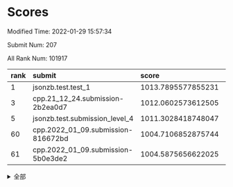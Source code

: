 # Scores

Modified Time: 2022-01-29 15:57:34

Submit Num: 207

All Rank Num: 101917

| rank |               submit               |       score        |       sigma        | pk_num |
| :--- | :--------------------------------- | :----------------- | :----------------- | :----- |
| 1    | jsonzb.test.test_1                 | 1013.7895577855231 | 0.8021814700930701 | 1968   |
| 3    | cpp.21_12_24.submission-2b2ea0d7   | 1012.0602573612505 | 0.7807280435316986 | 1967   |
| 5    | jsonzb.test.submission_level_4     | 1011.3028418748047 | 0.7699765332211034 | 1970   |
| 60   | cpp.2022_01_09.submission-816672bd | 1004.7106852875744 | 0.7132102044622514 | 1970   |
| 61   | cpp.2022_01_09.submission-5b0e3de2 | 1004.5875656622025 | 0.7109996897416841 | 1974   |


<details>
<summary>全部</summary>

| rank |                 submit                 |       score        |       sigma        | pk_num |
| :--- | :------------------------------------- | :----------------- | :----------------- | :----- |
| 1    | jsonzb.test.test_1                     | 1013.7895577855231 | 0.8021814700930701 | 1968   |
| 2    | gobigger.level_3.submission_level_3_24 | 1012.0621405689814 | 0.7941276594528188 | 1967   |
| 3    | cpp.21_12_24.submission-2b2ea0d7       | 1012.0602573612505 | 0.7807280435316986 | 1967   |
| 4    | gobigger.level_3.submission_level_3_49 | 1012.0101555091308 | 0.7780340090651671 | 1971   |
| 5    | jsonzb.test.submission_level_4         | 1011.3028418748047 | 0.7699765332211034 | 1970   |
| 6    | gobigger.level_3.submission_level_3_41 | 1011.162136599533  | 0.7634133625411476 | 1971   |
| 7    | gobigger.level_3.submission_level_3_0  | 1011.0440761393311 | 0.7606605794667513 | 1968   |
| 8    | gobigger.level_3.submission_level_3_2  | 1011.0270042084358 | 0.7522483935084967 | 1968   |
| 9    | gobigger.level_3.submission_level_3_7  | 1010.9988533586692 | 0.7829659586925958 | 1968   |
| 10   | gobigger.level_3.submission_level_3_43 | 1010.9203499578987 | 0.7642989795426073 | 1969   |
| 11   | gobigger.level_3.submission_level_3_45 | 1010.5805675091755 | 0.7679196279382831 | 1973   |
| 12   | gobigger.level_3.submission_level_3_40 | 1010.5423037722402 | 0.7697165260759361 | 1971   |
| 13   | gobigger.level_3.submission_level_3_1  | 1010.4198009800846 | 0.76080417758123   | 1970   |
| 14   | gobigger.level_3.submission_level_3_14 | 1010.3952432559586 | 0.741541773952858  | 1972   |
| 15   | gobigger.level_3.submission_level_3_19 | 1010.3492489463888 | 0.7497053172846533 | 1969   |
| 16   | gobigger.level_3.submission_level_3_18 | 1010.3078945855659 | 0.7778297900219937 | 1968   |
| 17   | gobigger.level_3.submission_level_3_42 | 1010.2670831387611 | 0.7530035483845532 | 1969   |
| 18   | gobigger.level_3.submission_level_3_37 | 1010.2303615657096 | 0.7501029113422051 | 1971   |
| 19   | gobigger.level_3.submission_level_3_47 | 1010.211588777978  | 0.7576802929386791 | 1969   |
| 20   | gobigger.level_3.submission_level_3_39 | 1010.1527594572384 | 0.7489617692494805 | 1965   |
| 21   | gobigger.level_3.submission_level_3_34 | 1010.12053645894   | 0.7623125698449824 | 1968   |
| 22   | gobigger.level_3.submission_level_3_9  | 1010.0932866233994 | 0.750012688327842  | 1972   |
| 23   | gobigger.level_3.submission_level_3_5  | 1010.0682886749909 | 0.7645434914421115 | 1975   |
| 24   | gobigger.level_3.submission_level_3_6  | 1010.0457613691357 | 0.7691012003993316 | 1974   |
| 25   | gobigger.level_3.submission_level_3_8  | 1009.9736203804421 | 0.752697892472524  | 1967   |
| 26   | gobigger.level_3.submission_level_3_35 | 1009.9571709361978 | 0.7498670668942347 | 1966   |
| 27   | gobigger.level_3.submission_level_3_29 | 1009.8316737323325 | 0.7741620599835539 | 1973   |
| 28   | gobigger.level_3.submission_level_3_12 | 1009.816335077197  | 0.7492464351643349 | 1967   |
| 29   | gobigger.level_3.submission_level_3_28 | 1009.6934053129027 | 0.7634224211669657 | 1972   |
| 30   | gobigger.level_3.submission_level_3_11 | 1009.6563716878117 | 0.746485171709585  | 1970   |
| 31   | gobigger.level_3.submission_level_3_46 | 1009.6275834834572 | 0.7691784422835353 | 1973   |
| 32   | gobigger.level_3.submission_level_3_17 | 1009.5890279933919 | 0.755638787859687  | 1968   |
| 33   | gobigger.level_3.submission_level_3_4  | 1009.5882974712988 | 0.7516232137209824 | 1969   |
| 34   | gobigger.level_3.submission_level_3_22 | 1009.5168632958583 | 0.74141841036139   | 1976   |
| 35   | gobigger.level_3.submission_level_3_27 | 1009.5086201596134 | 0.7470144241731724 | 1966   |
| 36   | gobigger.level_3.submission_level_3_44 | 1009.4742251500718 | 0.7367001503335172 | 1969   |
| 37   | gobigger.level_3.submission_level_3_26 | 1009.3992348399418 | 0.7598255822160859 | 1968   |
| 38   | gobigger.level_3.submission_level_3_23 | 1009.3691810518036 | 0.768730458047538  | 1973   |
| 39   | gobigger.level_3.submission_level_3_10 | 1009.322443871327  | 0.7486833598055396 | 1973   |
| 40   | gobigger.level_3.submission_level_3_30 | 1009.3180218037945 | 0.7514889768623993 | 1962   |
| 41   | gobigger.level_3.submission_level_3_13 | 1009.2805281616255 | 0.7473668253701624 | 1969   |
| 42   | gobigger.level_3.submission_level_3_3  | 1009.275702841877  | 0.7546363834985308 | 1969   |
| 43   | gobigger.level_3.submission_level_3_31 | 1009.2572761356236 | 0.7545609539418119 | 1971   |
| 44   | gobigger.level_3.submission_level_3_15 | 1009.2276353033418 | 0.7454794374672018 | 1966   |
| 45   | gobigger.level_3.submission_level_3_20 | 1009.1315998370476 | 0.7440765092843473 | 1968   |
| 46   | gobigger.level_3.submission_level_3_33 | 1008.9919813820044 | 0.7641690698979237 | 1972   |
| 47   | gobigger.level_3.submission_level_3_38 | 1008.9740714277233 | 0.7460143285372878 | 1965   |
| 48   | gobigger.level_3.submission_level_3_32 | 1008.8897997494338 | 0.7487126553791237 | 1969   |
| 49   | gobigger.level_3.submission_level_3_48 | 1008.8681461051713 | 0.731208468061468  | 1969   |
| 50   | gobigger.level_3.submission_level_3_16 | 1008.5421426218999 | 0.7512495289070596 | 1968   |
| 51   | gobigger.level_3.submission_level_3_25 | 1008.4168335639853 | 0.7467995393618421 | 1971   |
| 52   | gobigger.level_3.submission_level_3_36 | 1008.3907765611707 | 0.730561158465805  | 1970   |
| 53   | gobigger.level_3.submission_level_3_21 | 1007.8566043731864 | 0.7561258444329566 | 1967   |
| 54   | gobigger.level_1.submission_level_1_33 | 1005.0364417509808 | 0.7180182005523241 | 1965   |
| 55   | gobigger.level_1.submission_level_1_6  | 1004.8311630211753 | 0.7172406491513914 | 1966   |
| 56   | gobigger.level_1.submission_level_1_48 | 1004.8042941885986 | 0.7258050702721001 | 1969   |
| 57   | gobigger.level_1.submission_level_1_27 | 1004.7890140071545 | 0.7274495852571538 | 1972   |
| 58   | gobigger.level_1.submission_level_1_2  | 1004.7737701349859 | 0.710598308324961  | 1973   |
| 59   | gobigger.level_1.submission_level_1_21 | 1004.7345023238456 | 0.7299521672338798 | 1971   |
| 60   | cpp.2022_01_09.submission-816672bd     | 1004.7106852875744 | 0.7132102044622514 | 1970   |
| 61   | cpp.2022_01_09.submission-5b0e3de2     | 1004.5875656622025 | 0.7109996897416841 | 1974   |
| 62   | gobigger.level_1.submission_level_1_36 | 1004.4269040521677 | 0.7151633065697296 | 1968   |
| 63   | gobigger.level_1.submission_level_1_15 | 1004.3965789689076 | 0.7150154988433945 | 1971   |
| 64   | gobigger.level_1.submission_level_1_0  | 1004.3639083902173 | 0.7123301024109652 | 1968   |
| 65   | gobigger.level_1.submission_level_1_37 | 1004.0321794346914 | 0.7178257641819883 | 1969   |
| 66   | gobigger.level_1.submission_level_1_20 | 1004.0091006919654 | 0.7126715679882917 | 1971   |
| 67   | gobigger.level_1.submission_level_1_25 | 1003.984461809016  | 0.7183103247309072 | 1968   |
| 68   | gobigger.level_1.submission_level_1_35 | 1003.9404404833454 | 0.7034729518621344 | 1970   |
| 69   | gobigger.level_1.submission_level_1_19 | 1003.8692472388101 | 0.7145639074163233 | 1973   |
| 70   | gobigger.level_1.submission_level_1_40 | 1003.8432225769837 | 0.7065462016757925 | 1972   |
| 71   | gobigger.level_1.submission_level_1_18 | 1003.7709957065673 | 0.7177352623372828 | 1968   |
| 72   | gobigger.level_1.submission_level_1_4  | 1003.7475573672336 | 0.7078930142046367 | 1974   |
| 73   | gobigger.level_1.submission_level_1_13 | 1003.7177033900053 | 0.7165638206304775 | 1971   |
| 74   | gobigger.level_1.submission_level_1_17 | 1003.6971378283772 | 0.7174181428285278 | 1967   |
| 75   | gobigger.level_1.submission_level_1_47 | 1003.6415689410376 | 0.7116500461167816 | 1968   |
| 76   | gobigger.level_1.submission_level_1_14 | 1003.5889460748077 | 0.7222638886052667 | 1973   |
| 77   | gobigger.level_1.submission_level_1_38 | 1003.5130676680415 | 0.7145553017146663 | 1969   |
| 78   | gobigger.level_1.submission_level_1_43 | 1003.4796136065594 | 0.7176746492888454 | 1971   |
| 79   | gobigger.level_1.submission_level_1_44 | 1003.4514813947402 | 0.7249646550730018 | 1974   |
| 80   | gobigger.level_1.submission_level_1_9  | 1003.4099822597002 | 0.7221236503398702 | 1972   |
| 81   | gobigger.level_1.submission_level_1_29 | 1003.2251841228052 | 0.7186005666970035 | 1971   |
| 82   | gobigger.level_1.submission_level_1_12 | 1003.224525610178  | 0.7079616726760793 | 1970   |
| 83   | gobigger.level_1.submission_level_1_5  | 1003.1925762640212 | 0.7185538790903793 | 1971   |
| 84   | gobigger.level_1.submission_level_1_32 | 1003.1807927852532 | 0.7180402244811538 | 1969   |
| 85   | gobigger.level_1.submission_level_1_22 | 1003.1804363005397 | 0.7119883258548995 | 1973   |
| 86   | gobigger.level_1.submission_level_1_11 | 1003.1018423210866 | 0.7170531029970799 | 1969   |
| 87   | gobigger.level_1.submission_level_1_1  | 1003.0096309894029 | 0.7215149059922109 | 1969   |
| 88   | gobigger.level_1.submission_level_1_28 | 1002.9855130132412 | 0.7221656971511256 | 1973   |
| 89   | gobigger.level_1.submission_level_1_46 | 1002.971437525508  | 0.7091113534542561 | 1967   |
| 90   | gobigger.level_1.submission_level_1_23 | 1002.9665228077187 | 0.7031051395511463 | 1968   |
| 91   | gobigger.level_1.submission_level_1_49 | 1002.9577739733909 | 0.7274239772877006 | 1971   |
| 92   | gobigger.level_1.submission_level_1_24 | 1002.9338948636101 | 0.7161317574814214 | 1967   |
| 93   | gobigger.level_1.submission_level_1_39 | 1002.8965519875757 | 0.7172313625973589 | 1972   |
| 94   | gobigger.level_1.submission_level_1_30 | 1002.877029182192  | 0.7293506711154646 | 1972   |
| 95   | gobigger.level_1.submission_level_1_42 | 1002.8735617805319 | 0.7067832810778134 | 1969   |
| 96   | gobigger.level_1.submission_level_1_34 | 1002.7981362292744 | 0.7030759117832288 | 1973   |
| 97   | gobigger.level_1.submission_level_1_26 | 1002.6911338364278 | 0.7176132415170701 | 1973   |
| 98   | gobigger.level_1.submission_level_1_16 | 1002.471745099094  | 0.7150776995409136 | 1969   |
| 99   | gobigger.level_1.submission_level_1_8  | 1002.3450321055975 | 0.7119185645380263 | 1968   |
| 100  | gobigger.level_1.submission_level_1_10 | 1002.310275927352  | 0.7212938652227927 | 1972   |
| 101  | gobigger.level_1.submission_level_1_3  | 1002.1142454470904 | 0.7046243910640306 | 1969   |
| 102  | gobigger.level_1.submission_level_1_45 | 1002.0488153952587 | 0.7221353385404161 | 1965   |
| 103  | gobigger.level_1.submission_level_1_31 | 1001.8527116012312 | 0.7240126831242849 | 1968   |
| 104  | gobigger.level_1.submission_level_1_7  | 1001.8239533220518 | 0.7006986196899171 | 1967   |
| 105  | gobigger.level_1.submission_level_1_41 | 1001.7387030334102 | 0.7041644128642031 | 1970   |
| 106  | gobigger.random.submission_random_38   | 997.4001806364954  | 0.6995475323402368 | 1972   |
| 107  | gobigger.random.submission_random_34   | 997.2144987438721  | 0.6979257104964316 | 1966   |
| 108  | gobigger.random.submission_random_49   | 997.0456903131901  | 0.7142463796909074 | 1973   |
| 109  | gobigger.random.submission_random_31   | 996.9862194978672  | 0.6972198738825569 | 1969   |
| 110  | gobigger.random.submission_random_40   | 996.9384519619498  | 0.7114908799376569 | 1976   |
| 111  | gobigger.random.submission_random_15   | 996.8468083845083  | 0.7170067358211948 | 1968   |
| 112  | gobigger.random.submission_random_35   | 996.7966130633205  | 0.706789232065694  | 1964   |
| 113  | gobigger.random.submission_random_16   | 996.7477617584638  | 0.7142770615387807 | 1968   |
| 114  | gobigger.random.submission_random_29   | 996.7157558089926  | 0.7113611543251941 | 1968   |
| 115  | gobigger.random.submission_random_44   | 996.6398308994671  | 0.7088313031873844 | 1970   |
| 116  | gobigger.random.submission_random_18   | 996.4905969742832  | 0.7152920016980838 | 1967   |
| 117  | gobigger.random.submission_random_36   | 996.461706856895   | 0.7187031487580005 | 1966   |
| 118  | gobigger.random.submission_random_23   | 996.3291239683538  | 0.7143437514140998 | 1970   |
| 119  | gobigger.random.submission_random_10   | 996.3186037771566  | 0.707956128787687  | 1972   |
| 120  | gobigger.random.submission_random_33   | 996.3019534300992  | 0.7056396960961332 | 1969   |
| 121  | gobigger.random.submission_random_30   | 996.2757826613479  | 0.7211417865612377 | 1969   |
| 122  | gobigger.random.submission_random_37   | 996.2268677863549  | 0.7193726668287176 | 1970   |
| 123  | gobigger.random.submission_random_48   | 996.2007310446367  | 0.7041181604557313 | 1969   |
| 124  | gobigger.random.submission_random_22   | 996.1990371327615  | 0.695533444022385  | 1970   |
| 125  | gobigger.random.submission_random_7    | 996.0672187931027  | 0.7152872975433979 | 1964   |
| 126  | gobigger.random.submission_random_39   | 996.0597353354042  | 0.7048608392675204 | 1970   |
| 127  | gobigger.random.submission_random_0    | 996.0422163790131  | 0.7209483151988988 | 1969   |
| 128  | gobigger.random.submission_random_45   | 995.9750672008255  | 0.7015922039644829 | 1969   |
| 129  | gobigger.random.submission_random_12   | 995.9640362256773  | 0.7170056696836964 | 1972   |
| 130  | gobigger.random.submission_random_11   | 995.9256785029025  | 0.7012525409869821 | 1967   |
| 131  | gobigger.random.submission_random_19   | 995.9026298715837  | 0.7129510099080576 | 1972   |
| 132  | gobigger.random.submission_random_46   | 995.8639706128848  | 0.7114503585492578 | 1965   |
| 133  | gobigger.random.submission_random_4    | 995.8356546422366  | 0.7050335634231708 | 1968   |
| 134  | gobigger.random.submission_random_5    | 995.8131666632949  | 0.709335253711967  | 1966   |
| 135  | gobigger.random.submission_random_27   | 995.7692056627874  | 0.7128381759129325 | 1972   |
| 136  | gobigger.random.submission_random_2    | 995.7657487627611  | 0.7079243366154432 | 1964   |
| 137  | gobigger.random.submission_random_14   | 995.7374443726457  | 0.7159794309949611 | 1968   |
| 138  | gobigger.random.submission_random_21   | 995.7194166800708  | 0.7191948562336319 | 1968   |
| 139  | gobigger.random.submission_random_32   | 995.7082312648799  | 0.7290562601623537 | 1971   |
| 140  | gobigger.random.submission_random_28   | 995.6769398373755  | 0.7160102955155161 | 1970   |
| 141  | gobigger.random.submission_random_20   | 995.6376880205189  | 0.7008987254445219 | 1968   |
| 142  | gobigger.random.submission_random_43   | 995.5668968566233  | 0.727455341587647  | 1967   |
| 143  | gobigger.random.submission_random_41   | 995.5251157187013  | 0.7199046309452519 | 1967   |
| 144  | gobigger.random.submission_random_47   | 995.4916183049535  | 0.7119326057023616 | 1969   |
| 145  | gobigger.random.submission_random_6    | 995.4189647412577  | 0.7286259229001557 | 1968   |
| 146  | gobigger.random.submission_random_26   | 995.3587991833812  | 0.7033802726510165 | 1965   |
| 147  | gobigger.random.submission_random_9    | 995.1402284721474  | 0.7202979194598197 | 1974   |
| 148  | gobigger.random.submission_random_1    | 995.1130080882328  | 0.7228759371629951 | 1972   |
| 149  | gobigger.random.submission_random_3    | 995.0101264095213  | 0.6950729758174669 | 1974   |
| 150  | gobigger.random.submission_random_13   | 994.7732939862901  | 0.7262034227222244 | 1967   |
| 151  | gobigger.random.submission_random_42   | 994.7021305932033  | 0.718840477205814  | 1964   |
| 152  | gobigger.random.submission_random_8    | 994.692063836145   | 0.7208747925501057 | 1966   |
| 153  | gobigger.random.submission_random_17   | 994.6890036423375  | 0.716858042245678  | 1969   |
| 154  | gobigger.random.submission_random_24   | 994.4812516546972  | 0.7180034348700469 | 1970   |
| 155  | gobigger.random.submission_random_25   | 994.1540970474002  | 0.7273353886896365 | 1965   |
| 156  | gobigger.level_2.submission_level_2_46 | 994.091907214699   | 0.7225570151868912 | 1966   |
| 157  | gobigger.level_2.submission_level_2_48 | 993.4234369542119  | 0.7366367026827567 | 1967   |
| 158  | gobigger.level_2.submission_level_2_0  | 993.1762450856842  | 0.7371459622484786 | 1969   |
| 159  | gobigger.level_2.submission_level_2_4  | 993.0527551252388  | 0.7473948113323449 | 1964   |
| 160  | gobigger.level_2.submission_level_2_3  | 993.0352678299224  | 0.7391116487112291 | 1964   |
| 161  | gobigger.level_2.submission_level_2_9  | 993.0267364700258  | 0.7256048038317413 | 1967   |
| 162  | gobigger.level_2.submission_level_2_36 | 993.0115155347873  | 0.7299102307977218 | 1966   |
| 163  | gobigger.level_2.submission_level_2_17 | 992.9938844072489  | 0.7313395719496062 | 1972   |
| 164  | gobigger.level_2.submission_level_2_8  | 992.9855248151396  | 0.7460652935396811 | 1968   |
| 165  | gobigger.level_2.submission_level_2_1  | 992.9650149790531  | 0.7305157413107293 | 1972   |
| 166  | gobigger.level_2.submission_level_2_12 | 992.9414634050405  | 0.7407211574588041 | 1973   |
| 167  | gobigger.level_2.submission_level_2_19 | 992.8974480397334  | 0.723211004699054  | 1970   |
| 168  | gobigger.level_2.submission_level_2_39 | 992.7525149672306  | 0.7227889436744134 | 1973   |
| 169  | gobigger.level_2.submission_level_2_25 | 992.718495233057   | 0.7413273612968021 | 1967   |
| 170  | gobigger.level_2.submission_level_2_33 | 992.5814403224203  | 0.7469550992129138 | 1969   |
| 171  | gobigger.level_2.submission_level_2_15 | 992.5748485855473  | 0.7344620126094776 | 1969   |
| 172  | gobigger.level_2.submission_level_2_40 | 992.5459512646959  | 0.7504523009572266 | 1967   |
| 173  | gobigger.level_2.submission_level_2_24 | 992.5406909361661  | 0.7430713238223429 | 1967   |
| 174  | gobigger.level_2.submission_level_2_28 | 992.5211318293134  | 0.7430105731930337 | 1966   |
| 175  | gobigger.level_2.submission_level_2_37 | 992.5044693587679  | 0.7346154813792352 | 1971   |
| 176  | gobigger.level_2.submission_level_2_18 | 992.3661918041885  | 0.7351490486050498 | 1970   |
| 177  | gobigger.level_2.submission_level_2_30 | 992.2028418018983  | 0.7454172378665391 | 1971   |
| 178  | gobigger.level_2.submission_level_2_47 | 992.1715992325685  | 0.7331172453010729 | 1966   |
| 179  | gobigger.level_2.submission_level_2_27 | 992.1608073293135  | 0.7403810213318749 | 1970   |
| 180  | gobigger.level_2.submission_level_2_5  | 992.1371946435011  | 0.7410149145836075 | 1974   |
| 181  | gobigger.level_2.submission_level_2_38 | 992.1019419108454  | 0.7517590452188243 | 1965   |
| 182  | gobigger.level_2.submission_level_2_42 | 992.0885992619089  | 0.7405514140785607 | 1976   |
| 183  | gobigger.level_2.submission_level_2_14 | 992.0808047555538  | 0.7495583355872956 | 1966   |
| 184  | gobigger.level_2.submission_level_2_41 | 992.0491413603962  | 0.763509139071209  | 1968   |
| 185  | gobigger.level_2.submission_level_2_6  | 991.8753112969632  | 0.7619128999187011 | 1974   |
| 186  | gobigger.level_2.submission_level_2_20 | 991.8084960623037  | 0.7499563317105843 | 1963   |
| 187  | gobigger.level_2.submission_level_2_11 | 991.7279109795516  | 0.7369578178745263 | 1969   |
| 188  | gobigger.level_2.submission_level_2_10 | 991.7008314175536  | 0.7615351518951279 | 1974   |
| 189  | gobigger.level_2.submission_level_2_16 | 991.3864016079741  | 0.7519484602573494 | 1968   |
| 190  | gobigger.level_2.submission_level_2_32 | 991.3817726985254  | 0.7499809786257156 | 1972   |
| 191  | gobigger.level_2.submission_level_2_22 | 991.3326727370451  | 0.7703324849720623 | 1970   |
| 192  | gobigger.level_2.submission_level_2_29 | 991.2634765383899  | 0.7539083083360867 | 1976   |
| 193  | gobigger.level_2.submission_level_2_31 | 991.1868506863393  | 0.7349559291079117 | 1968   |
| 194  | gobigger.level_2.submission_level_2_13 | 991.1295102904048  | 0.7438589505649882 | 1965   |
| 195  | gobigger.level_2.submission_level_2_2  | 991.1284065448302  | 0.75920932440882   | 1973   |
| 196  | gobigger.level_2.submission_level_2_23 | 990.9809859021507  | 0.7534177005488986 | 1966   |
| 197  | gobigger.level_2.submission_level_2_7  | 990.7368590093454  | 0.7429463448997039 | 1974   |
| 198  | gobigger.level_2.submission_level_2_49 | 990.6759289962696  | 0.7575390215861744 | 1968   |
| 199  | gobigger.level_2.submission_level_2_45 | 990.6228872265773  | 0.752394682146112  | 1966   |
| 200  | gobigger.level_2.submission_level_2_21 | 990.516605041484   | 0.7655521978839693 | 1970   |
| 201  | gobigger.level_2.submission_level_2_43 | 990.4255056556801  | 0.7651378734934556 | 1969   |
| 202  | gobigger.level_2.submission_level_2_26 | 990.4047836858132  | 0.7620414998877122 | 1970   |
| 203  | gobigger.level_2.submission_level_2_35 | 990.1399736765266  | 0.7504691999974514 | 1974   |
| 204  | gobigger.level_2.submission_level_2_44 | 990.1271918183924  | 0.7619483676944514 | 1967   |
| 205  | gobigger.level_2.submission_level_2_34 | 989.4565596794895  | 0.8017367126008881 | 1977   |
| 206  | gobigger.none.submission_none_1        | 976.6910869299945  | 1.3229513914423146 | 1974   |
| 207  | gobigger.none.submission_none_0        | 975.9853035799331  | 1.484421247384379  | 1974   |

</details>